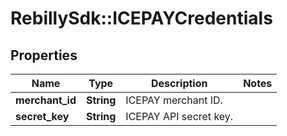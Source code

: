 # RebillySdk::ICEPAYCredentials

## Properties
Name | Type | Description | Notes
------------ | ------------- | ------------- | -------------
**merchant_id** | **String** | ICEPAY merchant ID. | 
**secret_key** | **String** | ICEPAY API secret key. | 

